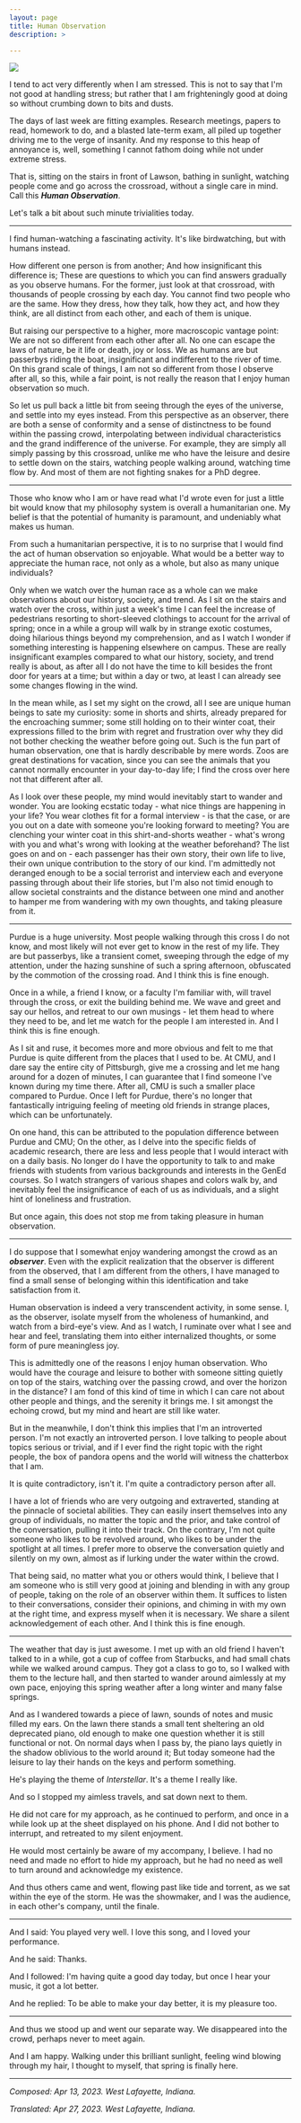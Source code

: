 ```yaml
---
layout: page
title: Human Observation
description: >

---
```


![](../assets/img/2023-04-12-pic.jpeg)

I tend to act very differently when I am stressed. This is not to say that I'm not good at handling stress; but rather that I am frighteningly good at doing so without crumbing down to bits and dusts.

The days of last week are fitting examples. Research meetings, papers to read, homework to do, and a blasted late-term exam, all piled up together driving me to the verge of insanity. And my response to this heap of annoyance is, well, something I cannot fathom doing while not under extreme stress.

That is, sitting on the stairs in front of Lawson, bathing in sunlight, watching people come and go across the crossroad, without a single care in mind. Call this ***Human Observation***.

Let's talk a bit about such minute trivialities today.

---

I find human-watching a fascinating activity. It's like birdwatching, but with humans instead.

How different one person is from another; And how insignificant this difference is; These are questions to which you can find answers gradually as you observe humans. For the former, just look at that crossroad, with thousands of people crossing by each day. You cannot find two people who are the same. How they dress, how they talk, how they act, and how they think, are all distinct from each other, and each of them is unique.

But raising our perspective to a higher, more macroscopic vantage point: We are not so different from each other after all. No one can escape the laws of nature, be it life or death, joy or loss. We as humans are but passerbys riding the boat, insignificant and indifferent to the river of time. On this grand scale of things, I am not so different from those I observe after all, so this, while a fair point, is not really the reason that I enjoy human observation so much.

So let us pull back a little bit from seeing through the eyes of the universe, and settle into my eyes instead. From this perspective as an observer, there are both a sense of conformity and a sense of distinctness to be found within the passing crowd, interpolating between individual characteristics and the grand indifference of the universe. For example, they are simply all simply passing by this crossroad, unlike me who have the leisure and desire to settle down on the stairs, watching people walking around, watching time flow by. And most of them are not fighting snakes for a PhD degree.

---

Those who know who I am or have read what I'd wrote even for just a little bit would know that my philosophy system is overall a humanitarian one. My belief is that the potential of humanity is paramount, and undeniably what makes us human.

From such a humanitarian perspective, it is to no surprise that I would find the act of human observation so enjoyable. What would be a better way to appreciate the human race, not only as a whole, but also as many unique individuals?

Only when we watch over the human race as a whole can we make observations about our history, society, and trend. As I sit on the stairs and watch over the cross, within just a week's time I can feel the increase of pedestrians resorting to short-sleeved clothings to account for the arrival of spring; once in a while a group will walk by in strange exotic costumes, doing hilarious things beyond my comprehension, and as I watch I wonder if something interesting is happening elsewhere on campus. These are really insignificant examples compared to what our history, society, and trend really is about, as after all I do not have the time to kill besides the front door for years at a time; but within a day or two, at least I can already see some changes flowing in the wind.

In the mean while, as I set my sight on the crowd, all I see are unique human beings to sate my curiosity: some in shorts and shirts, already prepared for the encroaching summer; some still holding on to their winter coat, their expressions filled to the brim with regret and frustration over why they did not bother checking the weather before going out. Such is the fun part of human observation, one that is hardly describable by mere words. Zoos are great destinations for vacation, since you can see the animals that you cannot normally encounter in your day-to-day life; I find the cross over here not that different after all.  

As I look over these people, my mind would inevitably start to wander and wonder. You are looking ecstatic today - what nice things are happening in your life? You wear clothes fit for a formal interview - is that the case, or are you out on a date with someone you're looking forward to meeting? You are clenching your winter coat in this shirt-and-shorts weather - what's wrong with you and what's wrong with looking at the weather beforehand? The list goes on and on - each passenger has their own story, their own life to live, their own unique contribution to the story of our kind. I'm admittedly not deranged enough to be a social terrorist and interview each and everyone passing through about their life stories, but I'm also not timid enough to allow societal constraints and the distance between one mind and another to hamper me from wandering with my own thoughts, and taking pleasure from it.

---

Purdue is a huge university. Most people walking through this cross I do not know, and most likely will not ever get to know in the rest of my life. They are but passerbys, like a transient comet, sweeping through the edge of my attention, under the hazing sunshine of such a spring afternoon, obfuscated by the commotion of the crossing road. And I think this is fine enough.

Once in a while, a friend I know, or a faculty I'm familiar with, will travel through the cross, or exit the building behind me. We wave and greet and say our hellos, and retreat to our own musings - let them head to where they need to be, and let me watch for the people I am interested in. And I think this is fine enough.

As I sit and ruse, it becomes more and more obvious and felt to me that Purdue is quite different from the places that I used to be. At CMU, and I dare say the entire city of Pittsburgh, give me a crossing and let me hang around for a dozen of minutes, I can guarantee that I find someone I've known during my time there. After all, CMU is such a smaller place compared to Purdue. Once I left for Purdue, there's no longer that fantastically intriguing feeling of meeting old friends in strange places, which can be unfortunately.

On one hand, this can be attributed to the population difference between Purdue and CMU; On the other, as I delve into the specific fields of academic research, there are less and less people that I would interact with on a daily basis. No longer do I have the opportunity to talk to and make friends with students from various backgrounds and interests in the GenEd courses. So I watch strangers of various shapes and colors walk by, and inevitably feel the insignificance of each of us as individuals, and a slight hint of loneliness and frustration.

But once again, this does not stop me from taking pleasure in human observation.

---

I do suppose that I somewhat enjoy wandering amongst the crowd as an ***observer***. Even with the explicit realization that the observer is different from the observed, that I am different from the others, I have managed to find a small sense of belonging within this identification and take satisfaction from it.

Human observation is indeed a very transcendent activity, in some sense. I, as the observer, isolate myself from the wholeness of humankind, and watch from a bird-eye's view. And as I watch, I ruminate over what I see and hear and feel, translating them into either internalized thoughts, or some form of pure meaningless joy.

This is admittedly one of the reasons I enjoy human observation. Who would have the courage and leisure to bother with someone sitting quietly on top of the stairs, watching over the passing crowd, and over the horizon in the distance? I am fond of this kind of time in which I can care not about other people and things, and the serenity it brings me. I sit amongst the echoing crowd, but my mind and heart are still like water.

But in the meanwhile, I don't think this implies that I'm an introverted person. I'm not exactly an introverted person. I love talking to people about topics serious or trivial, and if I ever find the right topic with the right people, the box of pandora opens and the world will witness the chatterbox that I am.

It is quite contradictory, isn't it. I'm quite a contradictory person after all.

I have a lot of friends who are very outgoing and extraverted, standing at the pinnacle of societal abilities. They can easily insert themselves into any group of individuals, no matter the topic and the prior, and take control of the conversation, pulling it into their track. On the contrary, I'm not quite someone who likes to be revolved around, who likes to be under the spotlight at all times. I prefer more to observe the conversation quietly and silently on my own, almost as if lurking under the water within the crowd.

That being said, no matter what you or others would think, I believe that I am someone who is still very good at joining and blending in with any group of people, taking on the role of an observer within them. It suffices to listen to their conversations, consider their opinions, and chiming in with my own at the right time, and express myself when it is necessary. We share a silent acknowledgement of each other. And I think this is fine enough.

---

The weather that day is just awesome. I met up with an old friend I haven't talked to in a while, got a cup of coffee from Starbucks, and had small chats while we walked around campus. They got a class to go to, so I walked with them to the lecture hall, and then started to wander around aimlessly at my own pace, enjoying this spring weather after a long winter and many false springs.

And as I wandered towards a piece of lawn, sounds of notes and music filled my ears. On the lawn there stands a small tent sheltering an old deprecated piano, old enough to make one question whether it is still functional or not. On normal days when I pass by, the piano lays quietly in the shadow oblivious to the world around it; But today someone had the leisure to lay their hands on the keys and perform something.

He's playing the theme of *Interstellar*. It's a theme I really like.

And so I stopped my aimless travels, and sat down next to them.

He did not care for my approach, as he continued to perform, and once in a while look up at the sheet displayed on his phone. And I did not bother to interrupt, and retreated to my silent enjoyment.

He would most certainly be aware of my accompany, I believe. I had no need and made no effort to hide my approach, but he had no need as well to turn around and acknowledge my existence.

And thus others came and went, flowing past like tide and torrent, as we sat within the eye of the storm. He was the showmaker, and I was the audience, in each other's company, until the finale.

---

And I said: You played very well. I love this song, and I loved your performance.

And he said: Thanks.

And I followed: I'm having quite a good day today, but once I hear your music, it got a lot better.

And he replied: To be able to make your day better, it is my pleasure too.

---

And thus we stood up and went our separate way. We disappeared into the crowd, perhaps never to meet again.

And I am happy. Walking under this brilliant sunlight, feeling wind blowing through my hair, I thought to myself, that spring is finally here.

---

*Composed: Apr 13, 2023. West Lafayette, Indiana.*

*Translated: Apr 27, 2023. West Lafayette, Indiana.*
